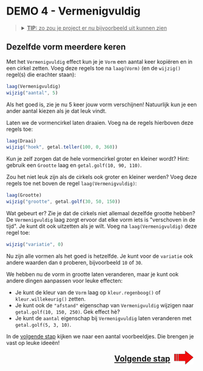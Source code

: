 # DEMO 4 - Vermenigvuldig

<blockquote>
<details>
  <summary><u><b>TIP:</b> zo zou je project er nu bijvoorbeeld uit kunnen zien</u></summary>

<p>(als jouw versie ietsje anders is: geen probleem, als je maar een `Vorm` laag hebt voor deze stap)</p>

<pre>
laag(Achtergrond)
wijzig("kleur", "donkergroen")

laag(Vorm)
wijzig("vorm", vorm.cirkel())

laag(Tekst)
wijzig("tekst", "Coding is cool!")
laag(Verplaats)
wijzig("pad", pad.omhoog(250))
laag(Draai)
wijzig("hoek", getal.golf(20, 50))
laag(Grootte)
wijzig("grootte", 120)
</pre>

</details>
</blockquote>

## Dezelfde vorm meerdere keren

Met het `Vermenigvuldig` effect kun je je `Vorm` een aantal keer kopiëren en in een cirkel zetten. Voeg deze regels toe na `laag(Vorm)` (en de `wijzig()` regel(s) die erachter staan):

```js
laag(Vermenigvuldig)
wijzig("aantal", 5)
```

Als het goed is, zie je nu 5 keer jouw vorm verschijnen! Natuurlijk kun je een ander aantal kiezen als je dat leuk vindt.

Laten we de vormencirkel laten draaien. Voeg na de regels hierboven deze regels toe:

```js
laag(Draai)
wijzig("hoek", getal.teller(100, 0, 360))
```

Kun je zelf zorgen dat de hele vormencirkel groter en kleiner wordt? Hint: gebruik een `Grootte` laag en `getal.golf(10, 90, 110)`.

Zou het niet leuk zijn als de cirkels ook groter en kleiner werden?
Voeg deze regels toe net boven de regel `laag(Vermenigvuldig)`:

```js
laag(Grootte)
wijzig("grootte", getal.golf(30, 50, 150))
```

Wat gebeurt er? Zie je dat de cirkels niet allemaal dezelfde grootte hebben? De `Vermenigvuldig` laag zorgt ervoor dat elke vorm iets is "verschoven in de tijd". Je kunt dit ook uitzetten als je wilt. Voeg na `laag(Vermenigvuldig)` deze regel toe:

```js
wijzig("variatie", 0)
```

Nu zijn alle vormen als het goed is hetzelfde. Je kunt voor de `variatie` ook andere waarden dan `0` proberen, bijvoorbeeld `10` of `30`.

We hebben nu de vorm in grootte laten veranderen, maar je kunt ook andere dingen aanpassen voor leuke effecten:

- Je kunt de kleur van de `Vorm` laag op `kleur.regenboog()` of `kleur.willekeurig()` zetten.
- Je kunt ook de `"afstand"` eigenschap van `Vermenigvuldig` wijzigen naar `getal.golf(10, 150, 250)`. Gek effect hè?
- Je kunt de `aantal` eigenschap bij `Vermenigvuldig` laten veranderen met `getal.golf(5, 3, 10)`.

In de [volgende stap](./5%20-%2020voorbeeldjes.html) kijken we naar een aantal voorbeeldjes. Die brengen je vast op leuke ideeën!

<p style='font-size: 150%; font-weight: bold; text-align: right;'>
    <a href='./5%20-%20voorbeeldjes.html'>Volgende stap <img style='margin: -0.4em 0.5em; float: right; width: 10%' src='images/arrow.png'></a>
</p>